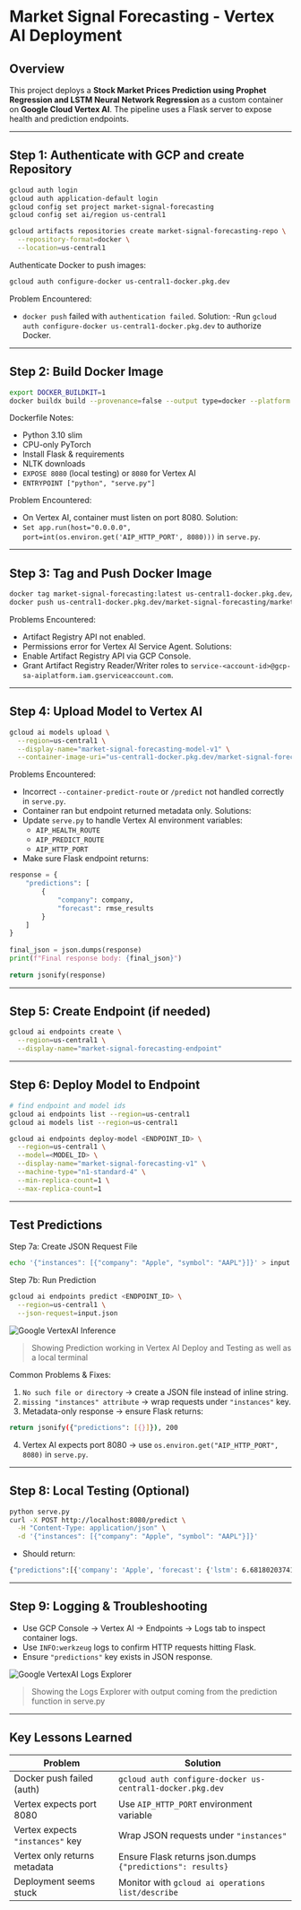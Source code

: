 # Market Signal Forecasting - Vertex AI Deployment

## Overview
This project deploys a **Stock Market Prices Prediction using Prophet Regression and LSTM Neural Network Regression** as a custom container on **Google Cloud Vertex AI**. The pipeline uses a Flask server to expose health and prediction endpoints.

---

## Step 1: Authenticate with GCP and create Repository
```bash
gcloud auth login
gcloud auth application-default login
gcloud config set project market-signal-forecasting
gcloud config set ai/region us-central1

gcloud artifacts repositories create market-signal-forecasting-repo \
  --repository-format=docker \
  --location=us-central1 
```

Authenticate Docker to push images:
```bash
gcloud auth configure-docker us-central1-docker.pkg.dev
```

Problem Encountered:
- `docker push` failed with `authentication failed`.
Solution:
-Run `gcloud auth configure-docker us-central1-docker.pkg.dev` to authorize Docker.

---

## Step 2: Build Docker Image
```bash
export DOCKER_BUILDKIT=1                                   
docker buildx build --provenance=false --output type=docker --platform linux/amd64 -t market-signal-forecasting:latest .
```

Dockerfile Notes:
- Python 3.10 slim
- CPU-only PyTorch
- Install Flask & requirements
- NLTK downloads
- `EXPOSE 8080` (local testing) or `8080` for Vertex AI
- `ENTRYPOINT ["python", "serve.py"]`

Problem Encountered:
- On Vertex AI, container must listen on port 8080.
Solution:
- `Set app.run(host="0.0.0.0", port=int(os.environ.get('AIP_HTTP_PORT', 8080)))` in `serve.py`.

---

## Step 3: Tag and Push Docker Image
```bash
docker tag market-signal-forecasting:latest us-central1-docker.pkg.dev/market-signal-forecasting/market-signal-forecasting-repo/rmarket-signal-forecasting:latest
docker push us-central1-docker.pkg.dev/market-signal-forecasting/market-signal-forecasting-repo/market-signal-forecasting:latest
```

Problems Encountered:
- Artifact Registry API not enabled.
- Permissions error for Vertex AI Service Agent.
Solutions:
- Enable Artifact Registry API via GCP Console.
- Grant Artifact Registry Reader/Writer roles to `service-<account-id>@gcp-sa-aiplatform.iam.gserviceaccount.com`.

---

## Step 4: Upload Model to Vertex AI
```bash
gcloud ai models upload \
  --region=us-central1 \
  --display-name="market-signal-forecasting-model-v1" \
  --container-image-uri="us-central1-docker.pkg.dev/market-signal-forecasting/market-signal-forecasting-repo/market-signal-forecasting:latest"
```

Problems Encountered:
- Incorrect `--container-predict-route` or `/predict` not handled correctly in `serve.py`.
- Container ran but endpoint returned metadata only.
Solutions:
- Update `serve.py` to handle Vertex AI environment variables:
  - `AIP_HEALTH_ROUTE`
  - `AIP_PREDICT_ROUTE`
  - `AIP_HTTP_PORT`
- Make sure Flask endpoint returns:
```python
response = {
    "predictions": [
        {
            "company": company,
            "forecast": rmse_results
        }
    ]
}
    
final_json = json.dumps(response)
print(f"Final response body: {final_json}")
    
return jsonify(response)
```

---

## Step 5: Create Endpoint (if needed)
```bash
gcloud ai endpoints create \
  --region=us-central1 \
  --display-name="market-signal-forecasting-endpoint"
```

---

## Step 6: Deploy Model to Endpoint
```bash
# find endpoint and model ids
gcloud ai endpoints list --region=us-central1
gcloud ai models list --region=us-central1

gcloud ai endpoints deploy-model <ENDPOINT_ID> \
  --region=us-central1 \
  --model=<MODEL_ID> \
  --display-name="market-signal-forecasting-v1" \
  --machine-type="n1-standard-4" \
  --min-replica-count=1 \
  --max-replica-count=1
```

---

## Test Predictions
Step 7a: Create JSON Request File
```bash
echo '{"instances": [{"company": "Apple", "symbol": "AAPL"}]}' > input.json
```

Step 7b: Run Prediction
```bash
gcloud ai endpoints predict <ENDPOINT_ID> \
  --region=us-central1 \
  --json-request=input.json
```

![Google VertexAI Inference](images/market_signal_forecasting_inference.png)
> Showing Prediction working in Vertex AI Deploy and Testing as well as a local terminal

Common Problems & Fixes:
1. `No such file or directory` → create a JSON file instead of inline string.
2. `missing "instances" attribute` → wrap requests under `"instances"` key.
3. Metadata-only response → ensure Flask returns:
```bash
return jsonify({"predictions": [{}]}), 200
```
4. Vertex AI expects port 8080 → use `os.environ.get("AIP_HTTP_PORT", 8080)` in `serve.py`.

---

## Step 8: Local Testing (Optional)
```bash
python serve.py
curl -X POST http://localhost:8080/predict \
  -H "Content-Type: application/json" \
  -d '{"instances": [{"company": "Apple", "symbol": "AAPL"}]}'
```

- Should return:
```bash
{"predictions":[{'company': 'Apple', 'forecast': {'lstm': 6.681802037410516, 'prophet': 8.26848565652148}}]}
```

---

## Step 9: Logging & Troubleshooting
- Use GCP Console → Vertex AI → Endpoints → Logs tab to inspect container logs.
- Use `INFO:werkzeug` logs to confirm HTTP requests hitting Flask.
- Ensure `"predictions"` key exists in JSON response.

![Google VertexAI Logs Explorer](images/market_signal_logs_explorer.png)
> Showing the Logs Explorer with output coming from the prediction function in serve.py

---

## Key Lessons Learned

| Problem | Solution |
|---------|---------|
| Docker push failed (auth) | `gcloud auth configure-docker us-central1-docker.pkg.dev` |
| Vertex expects port 8080 | Use `AIP_HTTP_PORT` environment variable |
| Vertex expects `"instances"` key | Wrap JSON requests under `"instances"` |
| Vertex only returns metadata | Ensure Flask returns json.dumps `{"predictions": results}` |
| Deployment seems stuck | Monitor with `gcloud ai operations list/describe` |

